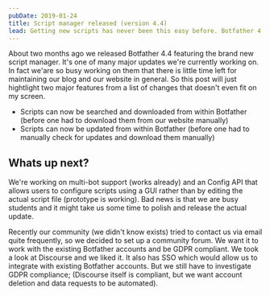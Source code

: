 ```yaml
---
pubDate: 2019-01-24
title: Script manager released (version 4.4)
lead: Getting new scripts has never been this easy before. Botfather 4.4.0 features a brand new script browser that allows you to search, download and update scripts. Stay tuned, because this is just one of many upcoming so called convenience updates.
---
```


About two months ago we released Botfather 4.4 featuring the brand new script manager. It's one of many major updates we're currently working on. In fact we'are so busy working on them that there is little time left for maintaining our blog and our website in general. So this post will just hightlight two major features from a list of changes that doesn't even fit on my screen.

- Scripts can now be searched and downloaded from within Botfather (before one had to download them from our website manually)
- Scripts can now be updated from within Botfather (before one had to manually check for updates and download them manually)

## Whats up next?

We're working on multi-bot support (works already) and an Config API that allows users to configure scripts using a GUI rather than by editing the actual script file (prototype is working). Bad news is that we are busy students and it might take us some time to polish and release the actual update.

Recently our community (we didn't know exists) tried to contact us via email quite frequently, so we decided to set up a community forum. We want it to work with the existing Botfather accounts and be GDPR compliant. We took a look at Discourse and we liked it. It also has SSO which would allow us to integrate with existing Botfather accounts. But we still have to investigate GDPR compliance; (Discourse itself is compliant, but we want account deletion and data requests to be automated).
